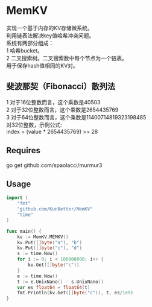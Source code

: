 MemKV
==========
实现一个基于内存的KV存储微系统。  
利用链表法解决key值哈希冲突问题。  
系统有两部分组成：  
1 哈希bucket。  
2 二叉搜索树。二叉搜索数中每个节点为一个链表。  
用于保存hash值相同的KV对。

斐波那契（Fibonacci）散列法
-----
1 对于16位整数而言，这个乘数是40503  
2 对于32位整数而言，这个乘数是2654435769  
3 对于64位整数而言，这个乘数是11400714819323198485  
对32位整数，示例公式:  
	index = (value * 2654435769) >> 28
	
Requires
-----
go get github.com/spaolacci/murmur3

Usage
-----
```go
import (
	"fmt"
	"github.com/KunBetter/MemKV"
	"time"
)

func main() {
	kv := MemKV.MEMKV()
	kv.Put([]byte("a"), "b")
	kv.Put([]byte("c"), "d")
	s := time.Now()
	for i := 0; i < 100000000; i++ {
		kv.Get([]byte("c"))
	}
	e := time.Now()
	t := e.UnixNano() - s.UnixNano()
	var es float64 = float64(t)
	fmt.Println(kv.Get([]byte("c")), t, es/1e9)
}
```
